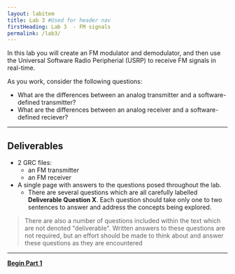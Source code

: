 ```yaml
---
layout: labitem
title: Lab 3 #Used for header nav
firstHeading: Lab 3  - FM signals
permalink: /lab3/
---
```


In this lab you will create an FM modulator and demodulator, and then use the Universal Software Radio Peripherial (USRP) to receive FM signals in real-time.

As you work, consider the following questions:

- What are the differences between an analog transmitter and a software-defined transmitter?
- What are the differences between an analog receiver and a software-defined reciever?

---

## Deliverables

- 2 GRC files:
  - an FM transmitter
  - an FM receiver
- A single page with answers to the questions posed throughout the lab.
  - There are several questions which are all carefully labelled **Deliverable Question X**. Each question should take only one to two sentences to answer and address the concepts being explored.

>There are also a number of questions included within the text which are not denoted "deliverable". Written answers to these questions are not required, but an effort should be made to think about and answer these questions as they are encountered

---

[**Begin Part 1**](FM-transmitter-simulation.md)
